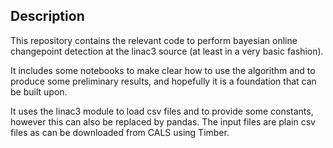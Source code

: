 ## Description

This repository contains the relevant code to perform bayesian online changepoint detection at the linac3 source (at least in a very basic fashion).

It includes some notebooks to make clear how to use the algorithm and to produce some preliminary results, and hopefully it is a foundation that can be built upon.

It uses the linac3 module to load csv files and to provide some constants, however this can also be replaced by pandas. The input files are plain csv files as can be downloaded from CALS using Timber.